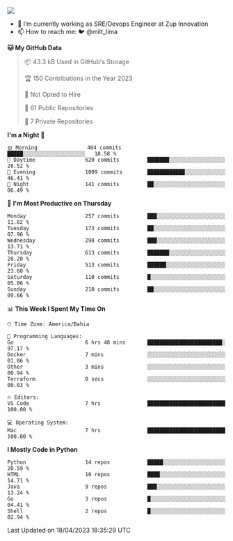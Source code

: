 ![](https://komarev.com/ghpvc/?username=miltlima&color=blue)
                 

- 🔭 I’m currently working as SRE/Devops Engineer at Zup Innovation
- 📫 How to reach me: 🐦 @milt_lima

<!--START_SECTION:waka-->
**🐱 My GitHub Data** 

> 📦 43.3 kB Used in GitHub's Storage 
 > 
> 🏆 150 Contributions in the Year 2023
 > 
> 🚫 Not Opted to Hire
 > 
> 📜 61 Public Repositories 
 > 
> 🔑 7 Private Repositories 
 > 
**I'm a Night 🦉** 

```text
🌞 Morning                404 commits         █████░░░░░░░░░░░░░░░░░░░░   18.58 % 
🌆 Daytime                620 commits         ███████░░░░░░░░░░░░░░░░░░   28.52 % 
🌃 Evening                1009 commits        ████████████░░░░░░░░░░░░░   46.41 % 
🌙 Night                  141 commits         ██░░░░░░░░░░░░░░░░░░░░░░░   06.49 % 
```
📅 **I'm Most Productive on Thursday** 

```text
Monday                   257 commits         ███░░░░░░░░░░░░░░░░░░░░░░   11.82 % 
Tuesday                  173 commits         ██░░░░░░░░░░░░░░░░░░░░░░░   07.96 % 
Wednesday                298 commits         ███░░░░░░░░░░░░░░░░░░░░░░   13.71 % 
Thursday                 613 commits         ███████░░░░░░░░░░░░░░░░░░   28.20 % 
Friday                   513 commits         ██████░░░░░░░░░░░░░░░░░░░   23.60 % 
Saturday                 110 commits         █░░░░░░░░░░░░░░░░░░░░░░░░   05.06 % 
Sunday                   210 commits         ██░░░░░░░░░░░░░░░░░░░░░░░   09.66 % 
```


📊 **This Week I Spent My Time On** 

```text
🕑︎ Time Zone: America/Bahia

💬 Programming Languages: 
Go                       6 hrs 48 mins       ████████████████████████░   97.17 % 
Docker                   7 mins              ░░░░░░░░░░░░░░░░░░░░░░░░░   01.86 % 
Other                    3 mins              ░░░░░░░░░░░░░░░░░░░░░░░░░   00.94 % 
Terraform                0 secs              ░░░░░░░░░░░░░░░░░░░░░░░░░   00.03 % 

🔥 Editors: 
VS Code                  7 hrs               █████████████████████████   100.00 % 

💻 Operating System: 
Mac                      7 hrs               █████████████████████████   100.00 % 
```

**I Mostly Code in Python** 

```text
Python                   14 repos            █████░░░░░░░░░░░░░░░░░░░░   20.59 % 
HTML                     10 repos            ████░░░░░░░░░░░░░░░░░░░░░   14.71 % 
Java                     9 repos             ███░░░░░░░░░░░░░░░░░░░░░░   13.24 % 
Go                       3 repos             █░░░░░░░░░░░░░░░░░░░░░░░░   04.41 % 
Shell                    2 repos             █░░░░░░░░░░░░░░░░░░░░░░░░   02.94 % 
```




 Last Updated on 18/04/2023 18:35:29 UTC
<!--END_SECTION:waka-->
